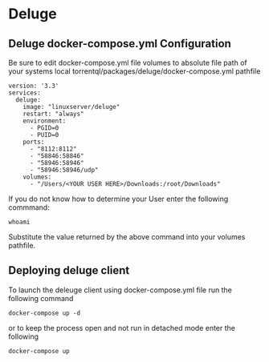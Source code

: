 # Deluge

## Deluge docker-compose.yml Configuration 


Be sure to edit docker-compose.yml file volumes to absolute file path of your systems local torrentql/packages/deluge/docker-compose.yml pathfile

```
version: '3.3'
services:
  deluge:
    image: "linuxserver/deluge"
    restart: "always"
    environment:
      - PGID=0
      - PUID=0
    ports:
      - "8112:8112"
      - "58846:58846"
      - "58946:58946"
      - "58946:58946/udp"
    volumes:
      - "/Users/<YOUR USER HERE>/Downloads:/root/Downloads"
```

If you do not know how to determine your User enter the following commmand:

```
whoami
```

Substitute the value returned by the above command into your volumes pathfile.

## Deploying deluge client

To launch the deleuge client using docker-compose.yml file run the following command
```
docker-compose up -d
```
or to keep the process open and not run in detached mode enter the following
```
docker-compose up
```

